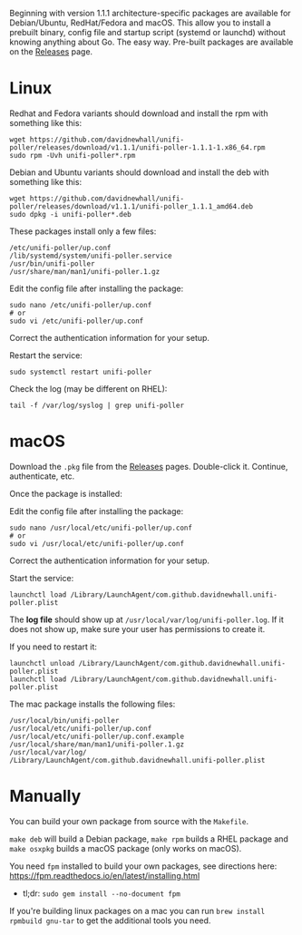 Beginning with version 1.1.1 architecture-specific packages are available for Debian/Ubuntu, RedHat/Fedora and macOS. This allow you to install a prebuilt binary, config file and startup script (systemd or launchd) without knowing anything about Go. The easy way. Pre-built packages are available on the [Releases](https://github.com/davidnewhall/unifi-poller/releases) page.

# Linux

Redhat and Fedora variants should download and install the rpm with something like this:
```shell
wget https://github.com/davidnewhall/unifi-poller/releases/download/v1.1.1/unifi-poller-1.1.1-1.x86_64.rpm
sudo rpm -Uvh unifi-poller*.rpm
```

Debian and Ubuntu variants should download and install the deb with something like this:
```shell
wget https://github.com/davidnewhall/unifi-poller/releases/download/v1.1.1/unifi-poller_1.1.1_amd64.deb
sudo dpkg -i unifi-poller*.deb
```

These packages install only a few files:
```
/etc/unifi-poller/up.conf
/lib/systemd/system/unifi-poller.service
/usr/bin/unifi-poller
/usr/share/man/man1/unifi-poller.1.gz
```

Edit the config file after installing the package:
```shell
sudo nano /etc/unifi-poller/up.conf
# or
sudo vi /etc/unifi-poller/up.conf
```
Correct the authentication information for your setup.

Restart the service:
```shell
sudo systemctl restart unifi-poller
```

Check the log (may be different on RHEL):
```shell
tail -f /var/log/syslog | grep unifi-poller
```

# macOS

Download the `.pkg` file from the [Releases](https://github.com/davidnewhall/unifi-poller/releases) pages. Double-click it. Continue, authenticate, etc.

Once the package is installed:

Edit the config file after installing the package:
```shell
sudo nano /usr/local/etc/unifi-poller/up.conf
# or
sudo vi /usr/local/etc/unifi-poller/up.conf
```
Correct the authentication information for your setup.

Start the service:
```shell
launchctl load /Library/LaunchAgent/com.github.davidnewhall.unifi-poller.plist
```

The **log file** should show up at `/usr/local/var/log/unifi-poller.log`. If it does not show up, make sure your user has permissions to create it.

If you need to restart it:
```shell
launchctl unload /Library/LaunchAgent/com.github.davidnewhall.unifi-poller.plist
launchctl load /Library/LaunchAgent/com.github.davidnewhall.unifi-poller.plist
```

The mac package installs the following files:
```
/usr/local/bin/unifi-poller
/usr/local/etc/unifi-poller/up.conf
/usr/local/etc/unifi-poller/up.conf.example
/usr/local/share/man/man1/unifi-poller.1.gz
/usr/local/var/log/
/Library/LaunchAgent/com.github.davidnewhall.unifi-poller.plist
```

# Manually

You can build your own package from source with the `Makefile`.

`make deb` will build a Debian package, `make rpm` builds a RHEL package and `make osxpkg` builds a macOS package (only works on macOS).

You need `fpm` installed to build your own packages, see directions here: https://fpm.readthedocs.io/en/latest/installing.html
- tl;dr: `sudo gem install --no-document fpm`

If you're building linux packages on a mac you can run `brew install rpmbuild gnu-tar` to get the additional tools you need.